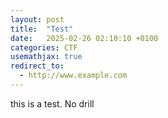```yaml
---
layout: post
title:  "Test"
date:   2025-02-26 02:10:10 +0100
categories: CTF 
usemathjax: true
redirect_to:
  - http://www.example.com
---
```


this is a test. No drill 
